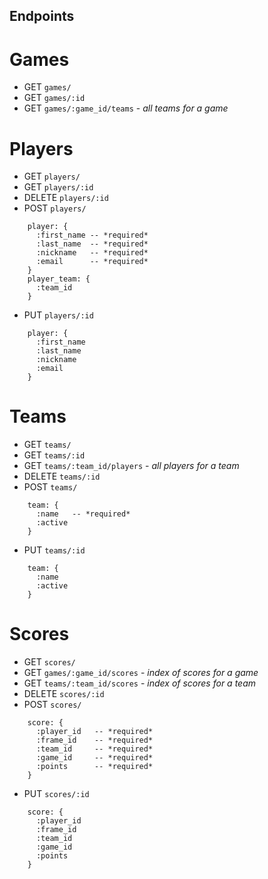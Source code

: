 ## Endpoints

# Games

  - GET  `games/`
  - GET  `games/:id`
  - GET  `games/:game_id/teams`  - *all teams for a game*

# Players

  - GET  `players/`
  - GET  `players/:id`
  - DELETE `players/:id`
  - POST `players/`
  ```
      player: {
        :first_name -- *required*
        :last_name  -- *required*
        :nickname   -- *required*
        :email      -- *required*
      }
      player_team: {
        :team_id
      }
  ```

  - PUT `players/:id`
  ```
      player: {
        :first_name
        :last_name
        :nickname  
        :email     
      }
  ```

# Teams

  - GET  `teams/`
  - GET  `teams/:id`
  - GET  `teams/:team_id/players`  - *all players for a team*
  - DELETE `teams/:id`
  - POST `teams/`
  ```
      team: {
        :name   -- *required*
        :active
      }
  ```

  - PUT `teams/:id`
  ```
      team: {
        :name  
        :active
      }
  ```

# Scores

  - GET  `scores/`
  - GET  `games/:game_id/scores` - *index of scores for a game*
  - GET  `teams/:team_id/scores` - *index of scores for a team*
  - DELETE `scores/:id`
  - POST `scores/`
  ```
      score: {
        :player_id   -- *required*
        :frame_id    -- *required*
        :team_id     -- *required*
        :game_id     -- *required*
        :points      -- *required*
      }
  ```

  - PUT `scores/:id`
  ```
      score: {
        :player_id
        :frame_id
        :team_id  
        :game_id  
        :points   
      }
  ```
